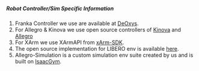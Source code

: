 ##### Robot Controller/Sim Specific Information 

1. Franka Controller we use are available at [DeOxys](https://github.com/UT-Austin-RPL/deoxys_control). 
2. For Allegro & Kinova we use open source controllers of [Kinova](https://github.com/NYU-robot-learning/Kinova-Arm-Controller-DIME) and [Allegro](https://github.com/NYU-robot-learning/Allegro-Hand-Controller-DIME)
3. For XArm we use XArmAPI from [xArm-SDK](https://github.com/xArm-Developer/xArm-Python-SDK).
4. The open source implementation for LIBERO env is available [here](https://github.com/Lifelong-Robot-Learning/LIBERO?tab=readme-ov-file#Installation).
5. Allegro-Simulation is a custom simulation env suite created by us and is built on [IsaacGym](https://developer.nvidia.com/isaac-gym).